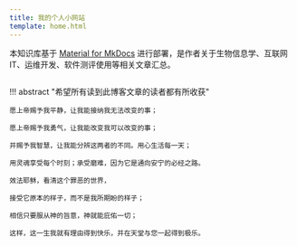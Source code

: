 ```yaml
---
title: 我的个人小网站
template: home.html
---
```


<!--center><font  color= #518FC1 size=6 class="ml3">循此苦旅，以达星辰</font></center-->

<script src="https://cdnjs.cloudflare.com/ajax/libs/animejs/2.0.2/anime.min.js"></script>


本知识库基于 [Material for MkDocs](https://squidfunk.github.io/mkdocs-material/) 进行部署，是作者关于生物信息学、互联网 IT、运维开发、软件测评使用等相关文章汇总。

<div id="rcorners">
    <body>
      <font color="#4351AF">
        <p class="p1"></p>
<script defer>
    //格式：2020年04月12日 10:20:00 星期二
    function format(newDate) {
        var day = newDate.getDay();
        var y = newDate.getFullYear();
        var m =
            newDate.getMonth() + 1 < 10
                ? "0" + (newDate.getMonth() + 1)
                : newDate.getMonth() + 1;
        var d =
            newDate.getDate() < 10 ? "0" + newDate.getDate() : newDate.getDate();
        var h =
            newDate.getHours() < 10 ? "0" + newDate.getHours() : newDate.getHours();
        var min =
            newDate.getMinutes() < 10
                ? "0" + newDate.getMinutes()
                : newDate.getMinutes();
        var s =
            newDate.getSeconds() < 10
                ? "0" + newDate.getSeconds()
                : newDate.getSeconds();
        var dict = {
            1: "一",
            2: "二",
            3: "三",
            4: "四",
            5: "五",
            6: "六",
            0: "天",
        };
        //var week=["日","一","二","三","四","五","六"]
        return (
            y +
            "年" +
            m +
            "月" +
            d +
            "日" +
            " " +
            h +
            ":" +
            min +
            ":" +
            s +
            " 星期" +
            dict[day]
        );
    }
    var timerId = setInterval(function () {
        var newDate = new Date();
        var p1 = document.querySelector(".p1");
        if (p1) {
            p1.textContent = format(newDate);
        }
    }, 1000);
</script>
      </font>
    </body>
  </div>


<p align="center">
    <img src="https://shub.weiyan.tech/mkdocs/kg-readme-cover.gif" alt><br>
</p>

!!! abstract "希望所有读到此博客文章的读者都有所收获"

    愿上帝赐予我平静，让我能接纳我无法改变的事；
    
    愿上帝赐予我勇气，让我能改变我可以改变的事；
    
    并赐予我智慧，让我能分辨这两者的不同。用心生活每一天；
    
    用灵魂享受每个时刻；承受磨难，因为它是通向安宁的必经之路。
    
    效法耶稣，看清这个罪恶的世界，
    
    接受它原本的样子，而不是我所期盼的样子；
     
    相信只要服从神的旨意，神就能庇佑一切；
    
    这样，这一生我就有理由得到快乐，并在天堂与您一起得到极乐。



## 


